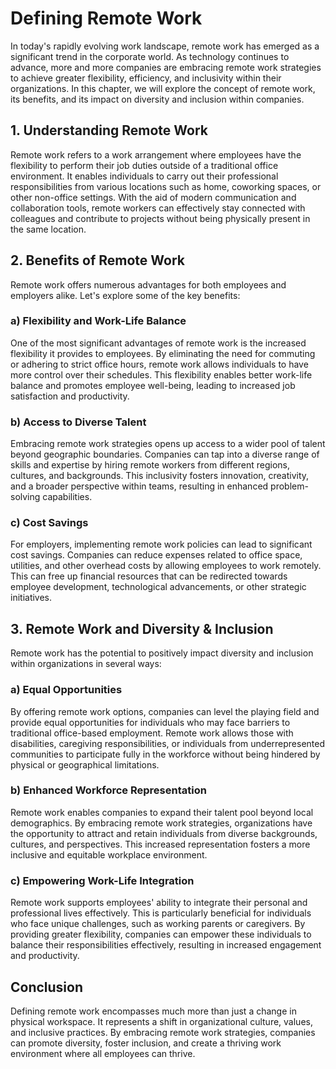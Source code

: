 # Defining Remote Work

In today's rapidly evolving work landscape, remote work has emerged as a significant trend in the corporate world. As technology continues to advance, more and more companies are embracing remote work strategies to achieve greater flexibility, efficiency, and inclusivity within their organizations. In this chapter, we will explore the concept of remote work, its benefits, and its impact on diversity and inclusion within companies.

## 1\. Understanding Remote Work

Remote work refers to a work arrangement where employees have the flexibility to perform their job duties outside of a traditional office environment. It enables individuals to carry out their professional responsibilities from various locations such as home, coworking spaces, or other non-office settings. With the aid of modern communication and collaboration tools, remote workers can effectively stay connected with colleagues and contribute to projects without being physically present in the same location.

## 2\. Benefits of Remote Work

Remote work offers numerous advantages for both employees and employers alike. Let's explore some of the key benefits:

### a) Flexibility and Work-Life Balance

One of the most significant advantages of remote work is the increased flexibility it provides to employees. By eliminating the need for commuting or adhering to strict office hours, remote work allows individuals to have more control over their schedules. This flexibility enables better work-life balance and promotes employee well-being, leading to increased job satisfaction and productivity.

### b) Access to Diverse Talent

Embracing remote work strategies opens up access to a wider pool of talent beyond geographic boundaries. Companies can tap into a diverse range of skills and expertise by hiring remote workers from different regions, cultures, and backgrounds. This inclusivity fosters innovation, creativity, and a broader perspective within teams, resulting in enhanced problem-solving capabilities.

### c) Cost Savings

For employers, implementing remote work policies can lead to significant cost savings. Companies can reduce expenses related to office space, utilities, and other overhead costs by allowing employees to work remotely. This can free up financial resources that can be redirected towards employee development, technological advancements, or other strategic initiatives.

## 3\. Remote Work and Diversity & Inclusion

Remote work has the potential to positively impact diversity and inclusion within organizations in several ways:

### a) Equal Opportunities

By offering remote work options, companies can level the playing field and provide equal opportunities for individuals who may face barriers to traditional office-based employment. Remote work allows those with disabilities, caregiving responsibilities, or individuals from underrepresented communities to participate fully in the workforce without being hindered by physical or geographical limitations.

### b) Enhanced Workforce Representation

Remote work enables companies to expand their talent pool beyond local demographics. By embracing remote work strategies, organizations have the opportunity to attract and retain individuals from diverse backgrounds, cultures, and perspectives. This increased representation fosters a more inclusive and equitable workplace environment.

### c) Empowering Work-Life Integration

Remote work supports employees' ability to integrate their personal and professional lives effectively. This is particularly beneficial for individuals who face unique challenges, such as working parents or caregivers. By providing greater flexibility, companies can empower these individuals to balance their responsibilities effectively, resulting in increased engagement and productivity.

## Conclusion

Defining remote work encompasses much more than just a change in physical workspace. It represents a shift in organizational culture, values, and inclusive practices. By embracing remote work strategies, companies can promote diversity, foster inclusion, and create a thriving work environment where all employees can thrive.
